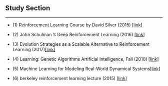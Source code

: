 ## Study Section

--------------------

- (1) Reinforcement Learning Course by David Silver (2015) [[link]](https://www.youtube.com/watch?v=2pWv7GOvuf0)

- (2) John Schulman 1: Deep Reinforcement Learning (2016) [[link]](https://www.youtube.com/watch?v=aUrX-rP_ss4&list=PLCTc_C7itk-GaAMxmlChrkPnGKtjz8hv1)

- (3) Evolution Strategies as a Scalable Alternative to Reinforcement Learning (2017)[[link]](https://blog.openai.com/evolution-strategies/)

- (4) Learning: Genetic Algorithms Artificial Intelligence, Fall (2010) [[link]](https://www.youtube.com/watch?v=kHyNqSnzP8Y)

- (5) Machine Learning for Modeling Real-World Dynamical Systems[[link]](https://www.cc.gatech.edu/~lsong/teaching/CSE6740fall14/BBoots.pdf)

- (6) berkeley reinforcement learning lecture (2015) [[link]](http://rll.berkeley.edu/deeprlcoursesp17/docs/)

